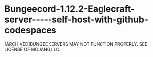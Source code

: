 # Bungeecord-1.12.2-Eaglecraft-server-----self-host-with-github-codespaces
[ARCHIVED]BUNGEE SERVERS MAY NOT FUNCTION PROPERLY. SEE LICENSE OF MOJANG;LLC.
